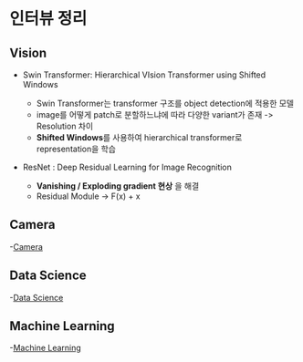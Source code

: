 # 인터뷰 정리

## Vision

- Swin Transformer: Hierarchical VIsion Transformer using Shifted Windows
  - Swin Transformer는 transformer 구조를 object detection에 적용한 모델
  - image를 어떻게 patch로 분할하느냐에 따라 다양한 variant가 존재 -> Resolution 차이
  - **Shifted Windows**를 사용하여 hierarchical transformer로 representation을 학습

- ResNet : Deep Residual Learning for Image Recognition
  - **Vanishing / Exploding gradient 현상** 을 해결
  - Residual Module -> F(x) + x

## Camera
 -[Camera](https://github.com/hanjungwoo1/CodingTest/tree/main/Interview/Camera)

## Data Science
 -[Data Science](https://github.com/hanjungwoo1/CodingTest/tree/main/Interview/Data%20Science)

## Machine Learning
 -[Machine Learning](https://github.com/hanjungwoo1/CodingTest/tree/main/Interview/ML)
